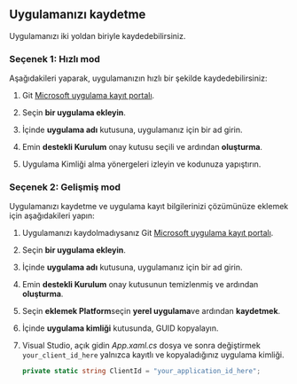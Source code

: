 
## <a name="register-your-application"></a>Uygulamanızı kaydetme
Uygulamanızı iki yoldan biriyle kaydedebilirsiniz.

### <a name="option-1-express-mode"></a>Seçenek 1: Hızlı mod
Aşağıdakileri yaparak, uygulamanızın hızlı bir şekilde kaydedebilirsiniz:
1. Git [Microsoft uygulama kayıt portalı](https://apps.dev.microsoft.com/portal/register-app?appType=mobileAndDesktopApp&appTech=windowsDesktop&step=configure).

2. Seçin **bir uygulama ekleyin**.

3. İçinde **uygulama adı** kutusuna, uygulamanız için bir ad girin.

4. Emin **destekli Kurulum** onay kutusu seçili ve ardından **oluşturma**.

5. Uygulama Kimliği alma yönergeleri izleyin ve kodunuza yapıştırın.

### <a name="option-2-advanced-mode"></a>Seçenek 2: Gelişmiş mod
Uygulamanızı kaydetme ve uygulama kayıt bilgilerinizi çözümünüze eklemek için aşağıdakileri yapın:
1. Uygulamanızı kaydolmadıysanız Git [Microsoft uygulama kayıt portalı](https://apps.dev.microsoft.com/portal/register-app).

2. Seçin **bir uygulama ekleyin**.

3. İçinde **uygulama adı** kutusuna, uygulamanız için bir ad girin. 

4. Emin **destekli Kurulum** onay kutusunun temizlenmiş ve ardından **oluşturma**.

5. Seçin **eklemek Platform**seçin **yerel uygulama**ve ardından **kaydetmek**.

6. İçinde **uygulama kimliği** kutusunda, GUID kopyalayın.

7. Visual Studio, açık gidin *App.xaml.cs* dosya ve sonra değiştirmek `your_client_id_here` yalnızca kayıtlı ve kopyaladığınız uygulama kimliği.

    ```csharp
    private static string ClientId = "your_application_id_here";
    ```
